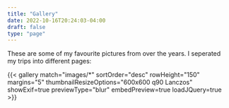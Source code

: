 ```yaml
---
title: "Gallery"
date: 2022-10-16T20:24:03-04:00
draft: false
type: "page"
---
```


These are some of my favourite pictures from over the years. I seperated my trips into different pages:

{{< gallery match="images/*" sortOrder="desc" rowHeight="150" margins="5" thumbnailResizeOptions="600x600 q90 Lanczos" showExif=true previewType="blur" embedPreview=true loadJQuery=true >}}

